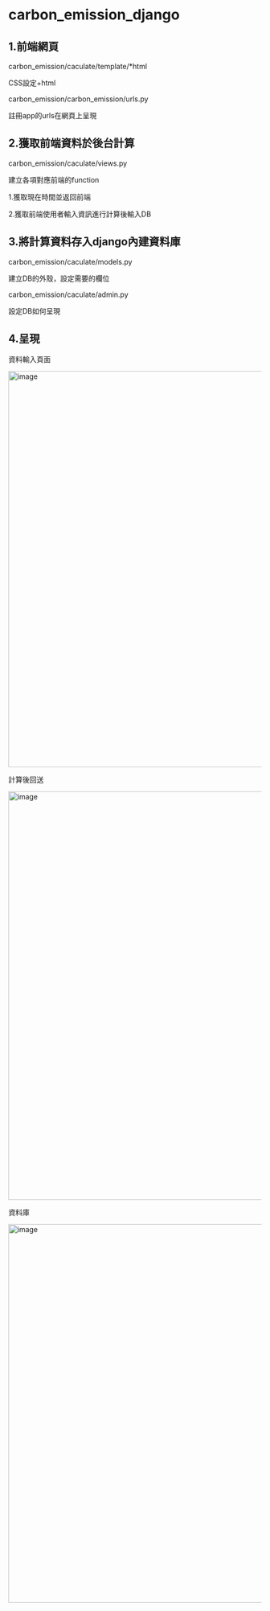 # carbon_emission_django

## 1.前端網頁
carbon_emission/caculate/template/*html

CSS設定+html

carbon_emission/carbon_emission/urls.py

註冊app的urls在網頁上呈現

## 2.獲取前端資料於後台計算

carbon_emission/caculate/views.py

建立各項對應前端的function 

1.獲取現在時間並返回前端


2.獲取前端使用者輸入資訊進行計算後輸入DB

## 3.將計算資料存入django內建資料庫
carbon_emission/caculate/models.py

建立DB的外殼，設定需要的欄位

carbon_emission/caculate/admin.py

設定DB如何呈現

## 4.呈現
資料輸入頁面

<img width="788" alt="image" src="https://user-images.githubusercontent.com/64676970/201253817-db6f9eac-a1aa-47a6-bef3-69c91f81afab.png">

計算後回送

<img width="813" alt="image" src="https://user-images.githubusercontent.com/64676970/201253945-c575394f-0cd6-4ed2-93be-f15028a6f774.png">

資料庫

<img width="753" alt="image" src="https://user-images.githubusercontent.com/64676970/201254115-20136529-3025-4c18-a03b-e822df2f120c.png">

